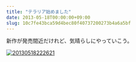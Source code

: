 ```yaml
---
title: "テラリア始めました"
date: 2013-05-18T00:00:00+09:00
slug: 10c7fe43bca59d4bec80f40737200273b4a6a5bf
---
```

新作が発売間近だけれど、気晴らしにやっていこう。  

<a href="https://f.hatena.ne.jp/qtakamitsu/20130518222621"><img src="https://img.f.hatena.ne.jp/images/fotolife/q/qtakamitsu/20130518/20130518222621.jpg" alt="20130518222621"></a>

